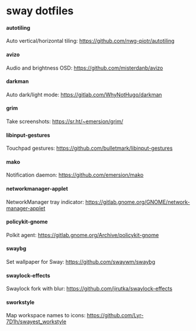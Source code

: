 # sway dotfiles

#### autotiling
Auto vertical/horizontal tiling:
https://github.com/nwg-piotr/autotiling

#### avizo
Audio and brightness OSD:
https://github.com/misterdanb/avizo

#### darkman
Auto dark/light mode:
https://gitlab.com/WhyNotHugo/darkman

#### grim
Take screenshots:
https://sr.ht/~emersion/grim/

#### libinput-gestures
Touchpad gestures:
https://github.com/bulletmark/libinput-gestures

#### mako
Notification daemon:
https://github.com/emersion/mako

#### networkmanager-applet
NetworkManager tray indicator:
https://gitlab.gnome.org/GNOME/network-manager-applet

#### policykit-gnome
Polkit agent:
https://gitlab.gnome.org/Archive/policykit-gnome

#### swaybg
Set wallpaper for Sway:
https://github.com/swaywm/swaybg

#### swaylock-effects
Swaylock fork with blur:
https://github.com/jirutka/swaylock-effects

#### sworkstyle
Map workspace names to icons:
https://github.com/Lyr-7D1h/swayest_workstyle
